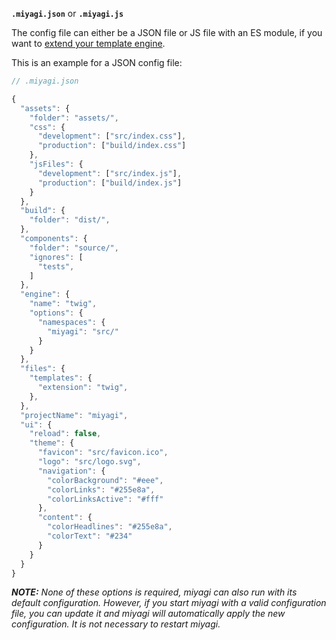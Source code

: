 **`.miyagi.json`** or **`.miyagi.js`**

The config file can either be a JSON file or JS file with an ES module, if you want to [extend your template engine](/configuration/extending-template-engine).

This is an example for a JSON config file:

```javascript
// .miyagi.json

{
  "assets": {
    "folder": "assets/",
    "css": {
      "development": ["src/index.css"],
      "production": ["build/index.css"]
    },
    "jsFiles": {
      "development": ["src/index.js"],
      "production": ["build/index.js"]
    }
  },
  "build": {
    "folder": "dist/",
  },
  "components": {
    "folder": "source/",
    "ignores": [
      "tests",
    ]
  },
  "engine": {
    "name": "twig",
    "options": {
      "namespaces": {
        "miyagi": "src/"
      }
    }
  },
  "files": {
    "templates": {
      "extension": "twig",
    },
  },
  "projectName": "miyagi",
  "ui": {
    "reload": false,
    "theme": {
      "favicon": "src/favicon.ico",
      "logo": "src/logo.svg",
      "navigation": {
        "colorBackground": "#eee",
        "colorLinks": "#255e8a",
        "colorLinksActive": "#fff"
      },
      "content": {
        "colorHeadlines": "#255e8a",
        "colorText": "#234"
      }
    }
  }
}
```

_**NOTE:** None of these options is required, miyagi can also run with its default configuration. However, if you start miyagi with a valid configuration file, you can update it and miyagi will automatically apply the new configuration. It is not necessary to restart miyagi._
